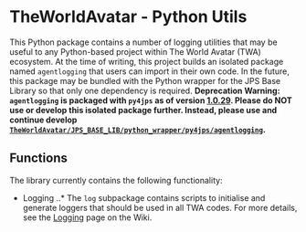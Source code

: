 # TheWorldAvatar - Python Utils

This Python package contains a number of logging utilities that may be useful to any Python-based project within The World Avatar (TWA) ecosystem. At the time of writing, this project builds an isolated package named `agentlogging` that users can import in their own code. In the future, this package may be bundled with the Python wrapper for the JPS Base Library so that only one dependency is required. **Deprecation Warning: `agentlogging` is packaged with `py4jps` as of version [1.0.29](https://pypi.org/project/py4jps/1.0.29/). Please do NOT use or develop this isolated package further. Instead, please use and continue develop [`TheWorldAvatar/JPS_BASE_LIB/python_wrapper/py4jps/agentlogging`](https://github.com/cambridge-cares/TheWorldAvatar/tree/main/JPS_BASE_LIB/python_wrapper/py4jps/agentlogging).**

## Functions

The library currently contains the following functionality:

* Logging
..* The `log` subpackage contains scripts to initialise and generate loggers that should be used in all TWA codes. For more details, see the [Logging](https://github.com/cambridge-cares/TheWorldAvatar/wiki/Logging) page on the Wiki.